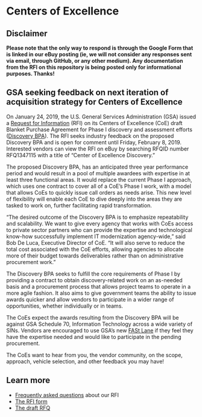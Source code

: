 # Centers of Excellence

## Disclaimer

**Please note that the only way to respond is through the Google Form that is linked in our eBuy posting (ie, we will not consider any responses sent via email, through GitHub, or any other medium). Any documentation from the RFI on this repository is being posted only for informational purposes. Thanks!**

## GSA seeking feedback on next iteration of acquisition strategy for Centers of Excellence

On January 24, 2019, the U.S. General Services Administration (GSA) issued a [Request for Information](RFI.pdf) (RFI) on its Centers of Excellence (CoE) draft Blanket Purchase Agreement for Phase I discovery and assessment efforts ([Discovery BPA](Draft-RFQ.pdf)). The RFI seeks industry feedback on the proposed Discovery BPA and is open for comment until Friday, February 8, 2019. Interested vendors can view the RFI on eBuy by searching RFQID number RFQ1347115 with a title of “Center of Excellence Discovery.”

The proposed Discovery BPA, has an anticipated three year performance period and would result in a pool of multiple awardees with expertise in at least three functional areas. It would replace the current Phase I approach, which uses one contract to cover all of a CoE’s Phase I work, with a model that allows CoEs to quickly issue call orders as needs arise. This new level of flexibility will enable each CoE to dive deeply into the areas they are tasked to work on, further facilitating rapid transformation.

“The desired outcome of the Discovery BPA is to emphasize repeatability and scalability. We want to give every agency that works with CoEs access to private sector partners who can provide the expertise and technological know-how successfully implement IT modernization agency-wide,” said Bob De Luca, Executive Director of CoE. “It will also serve to reduce the total cost associated with the CoE efforts, allowing agencies to allocate more of their budget towards deliverables rather than on administrative procurement work.”

The Discovery BPA seeks to fulfill the core requirements of Phase I by providing a contract to obtain discovery-related work on an as-needed basis and a procurement process that allows project teams to operate in a more agile fashion. It also aims to give government teams the ability to issue awards quicker and allow vendors to participate in a wider range of opportunities, whether individually or in teams.

The CoEs expect the awards resulting from the Discovery BPA will be against GSA Schedule 70, Information Technology across a wide variety of SINs. Vendors are encouraged to use GSA’s new [FASt Lane](https://www.gsa.gov/technology/technology-purchasing-programs/it-schedule-70/sell-through-it-schedule-70/making-it-easier-fast-lane) if they feel they have the expertise needed and would like to participate in the pending procurement.

The CoEs want to hear from you, the vendor community, on the scope, approach, vehicle selection, and other feedback you may have!

## Learn more

* [Frequently asked questions](FAQ.md) about our RFI
* [The RFI form](RFI.pdf)
* [The draft RFQ](Draft-RFQ.pdf)
